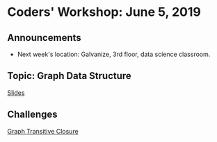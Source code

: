 # Coders' Workshop: June 5, 2019

## Announcements

* Next week's location: Galvanize, 3rd floor, data science classroom.

## Topic: Graph Data Structure

[Slides](https://slides.com/bbyunis/coder-s-workshop-1-4-6-8-10)

## Challenges

[Graph Transitive Closure](../../../Coding-Challenges/graphTransitiveClosure)
